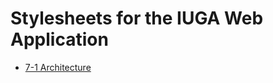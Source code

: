 # Stylesheets for the IUGA Web Application
- [7-1 Architecture](https://sass-guidelin.es/#architecture)